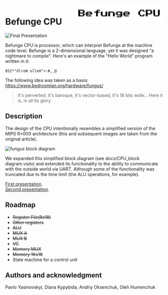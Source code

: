 ﻿<img align="right" src="images/befunge_cpu.png"/>

# Befunge CPU

![Final Presentation](https://docs.google.com/presentation/d/1pbjpH5fVG8pJlD72wulHJ-D56113g_8V_So1CMj0kX0/edit?usp=sharing)

Befunge CPU is processor, which can interpret Befunge at the machine code level. Befunge is a 2-dimensional language, yet it was designed "a nightmare 
to compile". Here's an example of the "Hello World" program written in it:

```
052*"dlroW olleH">:#,_@
```

The following idea was taken as a basis: https://www.bedroomlan.org/hardware/fungus/

> It's perverted, it's baroque, it's vector-based, it's 18 bits wide... Here it is, in all its glory.

## Description

The design of the CPU intentionally resembles a simplified version of the MIPS R×000 architecture (this and subsequent images are taken from the 
original article).

![fungus block diagram](https://www.bedroomlan.org/hardware/fungus/d/figure/default/1920w/fungus-block-diagram.png)

We expanded this simplified block diagram (see docs/CPU_block diagram.vsdx) and extended its functionality to the ability to 
communicate with the outside world via UART. Although some of the functionality was truncated due to the time limit (the ALU operations, for example).

[First presentation](https://docs.google.com/presentation/d/1fmOQRMMFil1ZESH2bRg40HTYU4H_mSZeBrUqtN1Gc4g/edit?usp=sharing).</br>
[Second presentation](https://docs.google.com/presentation/d/1zNu8uXSY3uFxFTMYpfJK2zGMwWUqqrF3dppOvs8dN0E/edit?usp=sharing).

## Roadmap

* ~~Register File(8x18)~~
* ~~Other registers~~
* ~~ALU~~
* ~~MUX A~~
* ~~MUX B~~
* ~~VC~~
* ~~Memory MUX~~
* ~~Memory 1Kx18~~
* State machine for a control unit

## Authors and acknowledgment

Pavlo Yasinovskyi, Diana Kypybida, Andriy Oksenchuk, Oleh Humenchuk
